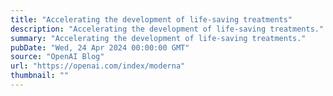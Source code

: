 ```yaml
---
title: "Accelerating the development of life-saving treatments"
description: "Accelerating the development of life-saving treatments."
summary: "Accelerating the development of life-saving treatments."
pubDate: "Wed, 24 Apr 2024 00:00:00 GMT"
source: "OpenAI Blog"
url: "https://openai.com/index/moderna"
thumbnail: ""
---
```


